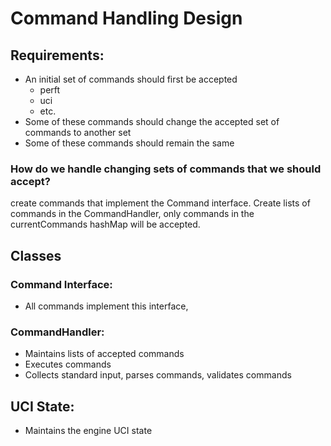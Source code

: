 # Command Handling Design

## Requirements:

- An initial set of commands should first be accepted
  - perft
  - uci
  - etc.
- Some of these commands should change the accepted set of commands to another set
- Some of these commands should remain the same


### How do we handle changing sets of commands that we should accept?

create commands that implement the Command interface.
Create lists of commands in the CommandHandler, only commands
in the currentCommands hashMap will be accepted.

## Classes

### Command Interface:
 - All commands implement this interface, 

### CommandHandler:

 - Maintains lists of accepted commands
 - Executes commands
 - Collects standard input, parses commands, validates commands

## UCI State:
 - Maintains the engine UCI state


##  